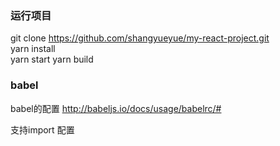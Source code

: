 ### 运行项目
git clone https://github.com/shangyueyue/my-react-project.git  
yarn install  
yarn start
yarn build

### babel
babel的配置
http://babeljs.io/docs/usage/babelrc/#

支持import 配置

